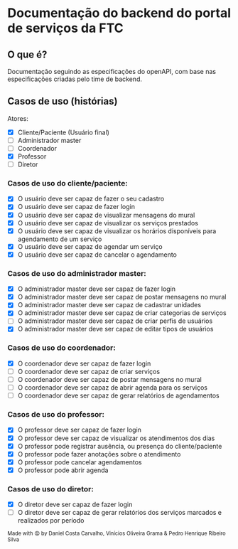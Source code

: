 # Documentação do backend do portal de serviços da FTC

## O que é?

Documentação seguindo as especificações do openAPI, com base nas especificações criadas pelo time de backend.

## Casos de uso (histórias)

Atores:

- [x] Cliente/Paciente (Usuário final)
- [ ] Administrador master
- [ ] Coordenador
- [x] Professor
- [ ] Diretor

### Casos de uso do cliente/paciente:

- [x] O usuário deve ser capaz de fazer o seu cadastro
- [x] O usuário deve ser capaz de fazer login
- [x] O usuário deve ser capaz de visualizar mensagens do mural
- [x] O usuário deve ser capaz de visualizar os serviços prestados
- [x] O usuário deve ser capaz de visualizar os horários disponíveis para agendamento de um serviço
- [x] O usuário deve ser capaz de agendar um serviço
- [x] O usuário deve ser capaz de cancelar o agendamento

### Casos de uso do administrador master:

- [x] O administrador master deve ser capaz de fazer login
- [x] O administrador master deve ser capaz de postar mensagens no mural
- [x] O administrador master deve ser capaz de cadastrar unidades
- [x] O administrador master deve ser capaz de criar categorias de serviços
- [ ] O administrador master deve ser capaz de criar perfis de usuários
- [x] O administrador master deve ser capaz de editar tipos de usuários

### Casos de uso do coordenador:

- [x] O coordenador deve ser capaz de fazer login
- [ ] O coordenador deve ser capaz de criar serviços
- [ ] O coordenador deve ser capaz de postar mensagens no mural
- [ ] O coordenador deve ser capaz de abrir agenda para os serviços
- [ ] O coordenador deve ser capaz de gerar relatórios de agendamentos

### Casos de uso do professor:

- [x] O professor deve ser capaz de fazer login
- [x] O professor deve ser capaz de visualizar os atendimentos dos dias
- [x] O professor pode registrar ausência, ou presença do cliente/paciente
- [x] O professor pode fazer anotações sobre o atendimento
- [x] O professor pode cancelar agendamentos
- [x] O professor pode abrir agenda

### Casos de uso do diretor:

- [x] O diretor deve ser capaz de fazer login
- [ ] O diretor deve ser capaz de gerar relatórios dos serviços marcados e realizados por período

<sup>Made with 😡 by Daniel Costa Carvalho, Vinícios Oliveira Grama & Pedro Henrique Ribeiro Silva<sup>
